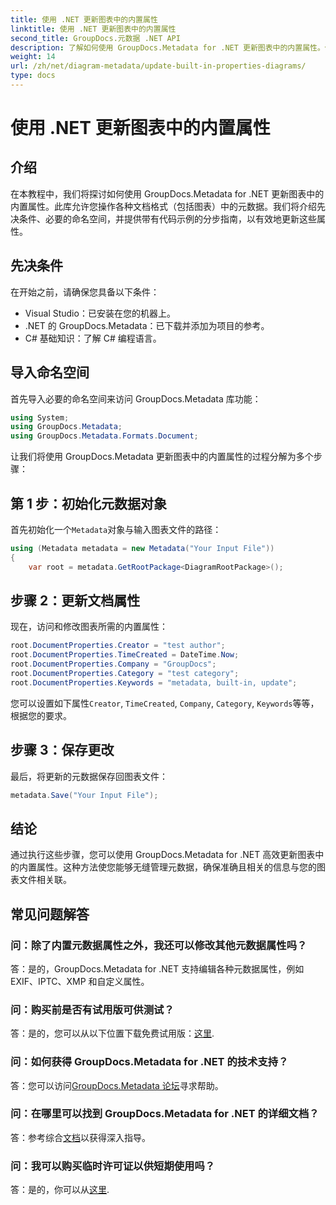 ```yaml
---
title: 使用 .NET 更新图表中的内置属性
linktitle: 使用 .NET 更新图表中的内置属性
second_title: GroupDocs.元数据 .NET API
description: 了解如何使用 GroupDocs.Metadata for .NET 更新图表中的内置属性。使用代码示例无缝修改元数据。
weight: 14
url: /zh/net/diagram-metadata/update-built-in-properties-diagrams/
type: docs
---
```

# 使用 .NET 更新图表中的内置属性

## 介绍
在本教程中，我们将探讨如何使用 GroupDocs.Metadata for .NET 更新图表中的内置属性。此库允许您操作各种文档格式（包括图表）中的元数据。我们将介绍先决条件、必要的命名空间，并提供带有代码示例的分步指南，以有效地更新这些属性。

## 先决条件

在开始之前，请确保您具备以下条件：

- Visual Studio：已安装在您的机器上。
- .NET 的 GroupDocs.Metadata：已下载并添加为项目的参考。
- C# 基础知识：了解 C# 编程语言。

## 导入命名空间

首先导入必要的命名空间来访问 GroupDocs.Metadata 库功能：

```csharp
using System;
using GroupDocs.Metadata;
using GroupDocs.Metadata.Formats.Document;
```

让我们将使用 GroupDocs.Metadata 更新图表中的内置属性的过程分解为多个步骤：

## 第 1 步：初始化元数据对象

首先初始化一个`Metadata`对象与输入图表文件的路径：

```csharp
using (Metadata metadata = new Metadata("Your Input File"))
{
    var root = metadata.GetRootPackage<DiagramRootPackage>();
```

## 步骤 2：更新文档属性

现在，访问和修改图表所需的内置属性：

```csharp
root.DocumentProperties.Creator = "test author";
root.DocumentProperties.TimeCreated = DateTime.Now;
root.DocumentProperties.Company = "GroupDocs";
root.DocumentProperties.Category = "test category";
root.DocumentProperties.Keywords = "metadata, built-in, update";
```

您可以设置如下属性`Creator`, `TimeCreated`, `Company`, `Category`, `Keywords`等等，根据您的要求。

## 步骤 3：保存更改

最后，将更新的元数据保存回图表文件：

```csharp
metadata.Save("Your Input File");
```

## 结论

通过执行这些步骤，您可以使用 GroupDocs.Metadata for .NET 高效更新图表中的内置属性。这种方法使您能够无缝管理元数据，确保准确且相关的信息与您的图表文件相关联。


## 常见问题解答

### 问：除了内置元数据属性之外，我还可以修改其他元数据属性吗？
答：是的，GroupDocs.Metadata for .NET 支持编辑各种元数据属性，例如 EXIF、IPTC、XMP 和自定义属性。

### 问：购买前是否有试用版可供测试？
答：是的，您可以从以下位置下载免费试用版：[这里](https://releases.groupdocs.com/).

### 问：如何获得 GroupDocs.Metadata for .NET 的技术支持？
答：您可以访问[GroupDocs.Metadata 论坛](https://forum.groupdocs.com/c/metadata/14)寻求帮助。

### 问：在哪里可以找到 GroupDocs.Metadata for .NET 的详细文档？
答：参考综合[文档](https://tutorials.groupdocs.com/metadata/net/)以获得深入指导。

### 问：我可以购买临时许可证以供短期使用吗？
答：是的，你可以从[这里](https://purchase.groupdocs.com/temporary-license/).
